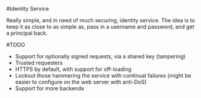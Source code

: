 #Identity Service

Really simple, and in need of much securing, identity service. The idea is to keep it as close to as simple as, pass in a username and password, and get a principal back.

#TODO
* Support for optionally signed requests, via a shared key (tampering)
* Trusted requesters
* HTTPS by default, with support for off-loading
* Lockout those hammering the service with continual failures (might be easier to configure on the web server with anti-DoS)
* Support for more backends